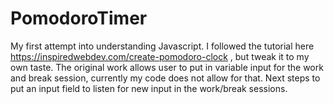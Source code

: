 # PomodoroTimer

My first attempt into understanding Javascript. I followed the tutorial here https://inspiredwebdev.com/create-pomodoro-clock , but tweak it to my own taste. The original work allows user to put in variable input for the work and break session, currently my code does not allow for that. Next steps to put an input field to listen for new input in the work/break sessions.
